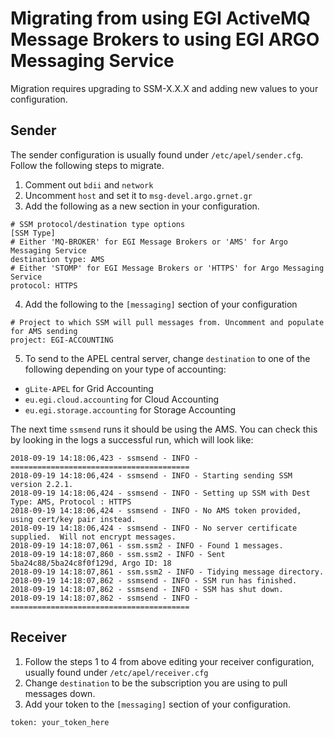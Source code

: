 # Migrating from using EGI ActiveMQ Message Brokers to using EGI ARGO Messaging Service

Migration requires upgrading to SSM-X.X.X and adding new values to your configuration.

## Sender

The sender configuration is usually found under `/etc/apel/sender.cfg`. Follow the following steps to migrate.

1. Comment out `bdii` and `network`
2. Uncomment `host` and set it to `msg-devel.argo.grnet.gr`
3. Add the following as a new section in your configuration.
```
# SSM protocol/destination type options
[SSM Type]
# Either 'MQ-BROKER' for EGI Message Brokers or 'AMS' for Argo Messaging Service
destination type: AMS
# Either 'STOMP' for EGI Message Brokers or 'HTTPS' for Argo Messaging Service
protocol: HTTPS
```
4. Add the following to the `[messaging]` section of your configuration
```
# Project to which SSM will pull messages from. Uncomment and populate for AMS sending
project: EGI-ACCOUNTING
```
5. To send to the APEL central server, change `destination` to one of the following depending on your type of accounting:
  * `gLite-APEL` for Grid Accounting
  * `eu.egi.cloud.accounting` for Cloud Accounting
  * `eu.egi.storage.accounting` for Storage Accounting

The next time `ssmsend` runs it should be using the AMS. You can check this by looking in the logs a successful run, which will look like:
```
2018-09-19 14:18:06,423 - ssmsend - INFO - ========================================
2018-09-19 14:18:06,424 - ssmsend - INFO - Starting sending SSM version 2.2.1.
2018-09-19 14:18:06,424 - ssmsend - INFO - Setting up SSM with Dest Type: AMS, Protocol : HTTPS
2018-09-19 14:18:06,424 - ssmsend - INFO - No AMS token provided, using cert/key pair instead.
2018-09-19 14:18:06,424 - ssmsend - INFO - No server certificate supplied.  Will not encrypt messages.
2018-09-19 14:18:07,061 - ssm.ssm2 - INFO - Found 1 messages.
2018-09-19 14:18:07,860 - ssm.ssm2 - INFO - Sent 5ba24c88/5ba24c8f0f129d, Argo ID: 18
2018-09-19 14:18:07,861 - ssm.ssm2 - INFO - Tidying message directory.
2018-09-19 14:18:07,862 - ssmsend - INFO - SSM run has finished.
2018-09-19 14:18:07,862 - ssmsend - INFO - SSM has shut down.
2018-09-19 14:18:07,862 - ssmsend - INFO - ========================================
```

## Receiver
1. Follow the steps 1 to 4 from above editing your receiver configuration, usually found under `/etc/apel/receiver.cfg`
2. Change `destination` to be the subscription you are using to pull messages down.
3. Add your token to the `[messaging]` section of your configuration.
```
token: your_token_here
```
